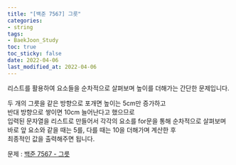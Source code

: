 ```yaml
---
title: "[백준 7567] 그릇"
categories: 
- string
tags:
- BaekJoon_Study
toc: true
toc_sticky: false
date: 2022-04-06
last_modified_at: 2022-04-06
---
```


리스트를 활용하여 요소들을 순차적으로 살펴보며 높이를 더해가는 간단한 문제입니다.

두 개의 그릇을 같은 방향으로 포개면 높이는 5cm만 증가하고  
반대 방향으로 쌓이면 10cm 늘어난다고 했으므로  
입력된 문자열을 리스트로 만들어서 각각의 요소를 for문을 통해 순차적으로 살펴보며  
바로 앞 요소와 같을 때는 5를, 다를 때는 10을 더해가며 계산한 후  
최종적인 값을 출력해주면 됩니다.

문제 : [백준 7567 - 그릇](https://www.acmicpc.net/problem/7567)

<script src="https://gist.github.com/Ryumaker/03c4679ad512fe2991ef18fb8d03409d.js"></script>



